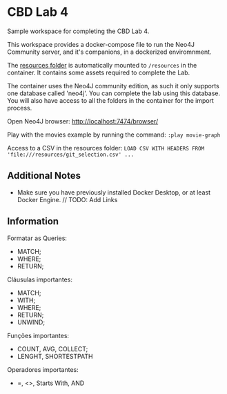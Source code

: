 # CBD Lab 4

Sample workspace for completing the CBD Lab 4.

This workspace provides a docker-compose file to run the Neo4J Community server, and it's companions, in a dockerized enviromnment.

The [resources folder](resources) is automatically mounted to `/resources` in the container.
It contains some assets required to complete the Lab.

The container uses the Neo4J community edition, as such it only supports one database called 'neo4j'.
You can complete the lab using this database.
You will also have access to all the folders in the container for the import process.

Open Neo4J browser: [http://localhost:7474/browser/](http://localhost:7474/browser/)

Play with the movies example by running the command: `:play movie-graph`

Access to a CSV in the resources folder: `LOAD CSV WITH HEADERS FROM 'file:///resources/git_selection.csv' ...`

## Additional Notes

* Make sure you have previously installed Docker Desktop, or at least Docker Engine.
// TODO: Add Links

## Information

Formatar as Queries:
- MATCH;
- WHERE;
- RETURN;

Cláusulas importantes:
- MATCH;
- WITH;
- WHERE;
- RETURN;
- UNWIND;

Funções importantes:
- COUNT, AVG, COLLECT;
- LENGHT, SHORTESTPATH

Operadores importantes:
- =, <>, Starts With, AND

